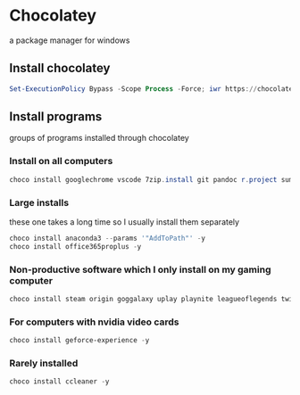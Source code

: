 # Chocolatey

a package manager for windows

## Install chocolatey

```powershell
Set-ExecutionPolicy Bypass -Scope Process -Force; iwr https://chocolatey.org/install.ps1 -UseBasicParsing | iex
```

## Install programs

groups of programs installed through chocolatey

### Install on all computers

```powershell
choco install googlechrome vscode 7zip.install git pandoc r.project sumatrapdf dotnetcore-sdk julia firacode r.studio miktex zotero firefox discord logitech-options chocolateygui teamviewer hwmonitor -y
```

### Large installs

these one takes a long time so I usually install them separately

```powershell
choco install anaconda3 --params '"AddToPath"' -y
choco install office365proplus -y
```

### Non-productive software which I only install on my gaming computer

```powershell
choco install steam origin goggalaxy uplay playnite leagueoflegends twitch epicgameslauncher vlc -y
```

### For computers with nvidia video cards

```powershell
choco install geforce-experience -y
```

### Rarely installed

```powershell
choco install ccleaner -y
```
